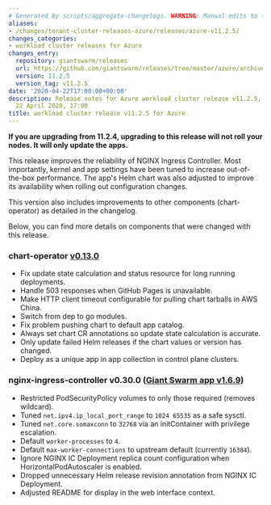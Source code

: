 ```yaml
---
# Generated by scripts/aggregate-changelogs. WARNING: Manual edits to this files will be overwritten.
aliases:
- /changes/tenant-cluster-releases-azure/releases/azure-v11.2.5/
changes_categories:
- workload cluster releases for Azure
changes_entry:
  repository: giantswarm/releases
  url: https://github.com/giantswarm/releases/tree/master/azure/archived/v11.2.5
  version: 11.2.5
  version_tag: v11.2.5
date: '2020-04-22T17:00:00+00:00'
description: Release notes for Azure workload cluster release v11.2.5, published on
  22 April 2020, 17:00
title: workload cluster release v11.2.5 for Azure
---
```


**If you are upgrading from 11.2.4, upgrading to this release will not roll your nodes. It will only update the apps.**

This release improves the reliability of NGINX Ingress Controller. Most importantly, kernel and app settings have been tuned to increase out-of-the-box performance. The app's Helm chart was also adjusted to improve its availability when rolling out configuration changes.

This version also includes improvements to other components (chart-operator) as detailed in the changelog.

Below, you can find more details on components that were changed with this release.

### chart-operator [v0.13.0](https://github.com/giantswarm/chart-operator/blob/master/CHANGELOG.md#v0130-2020-04-21)

- Fix update state calculation and status resource for long running deployments.
- Handle 503 responses when GitHub Pages is unavailable.
- Make HTTP client timeout configurable for pulling chart tarballs in AWS China.
- Switch from dep to go modules.
- Fix problem pushing chart to default app catalog.
- Always set chart CR annotations so update state calculation is accurate.
- Only update failed Helm releases if the chart values or version has changed.
- Deploy as a unique app in app collection in control plane clusters.

### nginx-ingress-controller v0.30.0 ([Giant Swarm app v1.6.9](https://github.com/giantswarm/nginx-ingress-controller-app/blob/master/CHANGELOG.md#v169-2020-04-22))

- Restricted PodSecurityPolicy volumes to only those required (removes wildcard).
- Tuned `net.ipv4.ip_local_port_range` to `1024 65535` as a safe sysctl.
- Tuned `net.core.somaxconn` to `32768` via an initContainer with privilege escalation.
- Default `worker-processes` to `4`.
- Default `max-worker-connections` to upstream default (currently `16384`).
- Ignore NGINX IC Deployment replica count configuration when HorizontalPodAutoscaler is enabled.
- Dropped unnecessary Helm release revision annotation from NGINX IC Deployment.
- Adjusted README for display in the web interface context.
